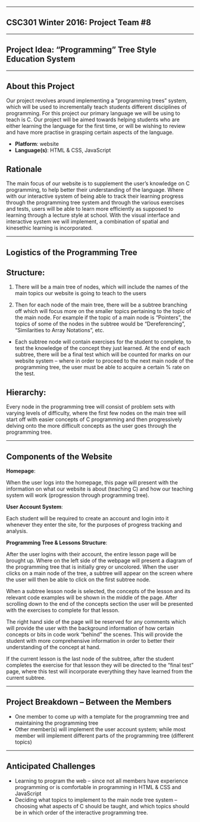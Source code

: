 -------------------
CSC301 Winter 2016: Project Team #8
------------------

------------------------------------------------
Project Idea: “Programming” Tree Style Education System
-------------------------------------------------

------------------
About this Project
--------------------

Our project revolves around implementing a “programming trees” system, which will be used to incrementally teach students different disciplines of programming. For this project our primary language we will be using to teach is C. Our project will be aimed towards helping students who are either learning the language for the first time, or will be wishing to review and have more practise in grasping certain aspects of the language.

- <b>Platform</b>: website
- <b>Language(s)</b>: HTML & CSS, JavaScript

Rationale
-----------

The main focus of our website is to supplement the user’s knowledge on C programming, to help better their understanding of the language. Where with our interactive system of being able to track their learning progress through the programming tree system and through the various exercises and tests, users will be able to learn more efficiently as supposed to learning through a lecture style at school. With the visual interface and interactive system we will implement, a combination of spatial and kinesethic learning is incorporated.

----------------------------------
Logistics of the Programming Tree
----------------------------------

Structure:
----------

1.	There will be a main tree of nodes, which will include the names of the main topics our website is going to teach to the users

2.	Then for each node of the main tree, there will be a subtree branching off which will focus more on the smaller topics pertaining to the topic of the main node. For example if the topic of a main node is “Pointers”, the topics of some of the nodes in the subtree would be “Dereferencing”, “Similarities to Array Notations”, etc.

- Each subtree node will contain exercises for the student to complete, to test the knowledge of the concept they just learned. At the end of each subtree, there will be a final test which will be counted for marks on our website system – where in order to proceed to the next main node of the programming tree, the user must be able to acquire a certain % rate on the test.

Hierarchy:
----------

Every node in the programming tree will consist of problem sets with varying levels of difficulty, where the first few nodes on the main tree will start off with easier concepts of C programming and then progressively delving onto the more difficult concepts as the user goes through the programming tree.

-------------------------
Components of the Website
--------------------------

<b>Homepage</b>:

When the user logs into the homepage, this page will present with the information on what our website is about (teaching C) and how our teaching system will work (progression through programming tree).

<b>User Account System</b>: 

Each student will be required to create an account and login into it whenever they enter the site, for the purposes of progress tracking and analysis.

<b>Programming Tree & Lessons Structure</b>:

After the user logins with their account, the entire lesson page will be brought up. Where on the left side of the webpage will present a diagram of the programming tree that is initially grey or uncolored. When the user clicks on a main node of the tree, a subtree will appear on the screen where the user will then be able to click on the first subtree node.

When a subtree lesson node is selected, the concepts of the lesson and its relevant code examples will be shown in the middle of the page. After scrolling down to the end of the concepts section the user will be presented with the exercises to complete for that lesson.

The right hand side of the page will be reserved for any comments which will provide the user with the background information of how certain concepts or bits in code work “behind” the scenes. This will provide the student with more comprehensive information in order to better their understanding of the concept at hand.

If the current lesson is the last node of the subtree, after the student completes the exercise for that lesson they will be directed to the “final test” page, where this test will incorporate everything they have learned from the current subtree.

--------------------------
Project Breakdown – Between the Members
--------------------------

- One member to come up with a template for the programming tree and maintaining the programming tree
- Other member(s) will implement the user account system; while most member will implement different parts of the programming tree (different topics)

--------------------------
Anticipated Challenges
--------------------------

- Learning to program the web – since not all members have experience programming or is comfortable in programming in HTML & CSS and JavaScript
- Deciding what topics to implement to the main node tree system – choosing what aspects of C should be taught, and which topics should be in which order of the interactive programming tree.
